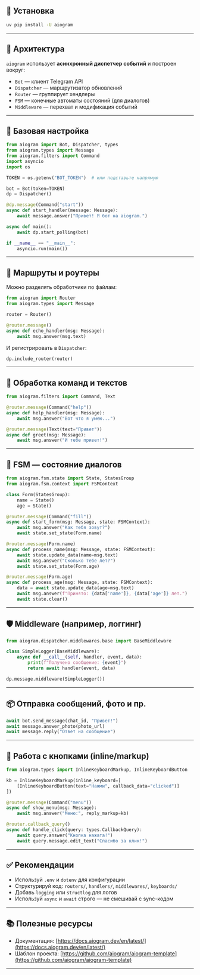 ## 🚀 Установка

```bash
uv pip install -U aiogram
```

---

## 🧠 Архитектура

`aiogram` использует **асинхронный диспетчер событий** и построен вокруг:

* `Bot` — клиент Telegram API
* `Dispatcher` — маршрутизатор обновлений
* `Router` — группирует хендлеры
* `FSM` — конечные автоматы состояний (для диалогов)
* `Middleware` — перехват и модификация событий

---

## 🔧 Базовая настройка

```python
from aiogram import Bot, Dispatcher, types
from aiogram.types import Message
from aiogram.filters import Command
import asyncio
import os

TOKEN = os.getenv("BOT_TOKEN")  # или подставьте напрямую

bot = Bot(token=TOKEN)
dp = Dispatcher()

@dp.message(Command("start"))
async def start_handler(message: Message):
    await message.answer("Привет! Я бот на aiogram.")

async def main():
    await dp.start_polling(bot)

if __name__ == "__main__":
    asyncio.run(main())
```

---

## 🧩 Маршруты и роутеры

Можно разделять обработчики по файлам:

```python
from aiogram import Router
from aiogram.types import Message

router = Router()

@router.message()
async def echo_handler(msg: Message):
    await msg.answer(msg.text)
```

И регистрировать в `Dispatcher`:

```python
dp.include_router(router)
```

---

## 💬 Обработка команд и текстов

```python
from aiogram.filters import Command, Text

@router.message(Command("help"))
async def help_handler(msg: Message):
    await msg.answer("Вот что я умею...")

@router.message(Text(text="Привет"))
async def greet(msg: Message):
    await msg.answer("И тебе привет!")
```

---

## 🔄 FSM — состояние диалогов

```python
from aiogram.fsm.state import State, StatesGroup
from aiogram.fsm.context import FSMContext

class Form(StatesGroup):
    name = State()
    age = State()

@router.message(Command("fill"))
async def start_form(msg: Message, state: FSMContext):
    await msg.answer("Как тебя зовут?")
    await state.set_state(Form.name)

@router.message(Form.name)
async def process_name(msg: Message, state: FSMContext):
    await state.update_data(name=msg.text)
    await msg.answer("Сколько тебе лет?")
    await state.set_state(Form.age)

@router.message(Form.age)
async def process_age(msg: Message, state: FSMContext):
    data = await state.update_data(age=msg.text)
    await msg.answer(f"Принято: {data['name']}, {data['age']} лет.")
    await state.clear()
```

---

## 🛡️ Middleware (например, логгинг)

```python
from aiogram.dispatcher.middlewares.base import BaseMiddleware

class SimpleLogger(BaseMiddleware):
    async def __call__(self, handler, event, data):
        print(f"Получено сообщение: {event}")
        return await handler(event, data)

dp.message.middleware(SimpleLogger())
```

---

## 📦 Отправка сообщений, фото и пр.

```python
await bot.send_message(chat_id, "Привет!")
await message.answer_photo(photo_url)
await message.reply("Ответ на сообщение")
```

---

## 📎 Работа с кнопками (inline/markup)

```python
from aiogram.types import InlineKeyboardMarkup, InlineKeyboardButton

kb = InlineKeyboardMarkup(inline_keyboard=[
    [InlineKeyboardButton(text="Нажми", callback_data="clicked")]
])

@router.message(Command("menu"))
async def show_menu(msg: Message):
    await msg.answer("Меню:", reply_markup=kb)

@router.callback_query()
async def handle_click(query: types.CallbackQuery):
    await query.answer("Кнопка нажата!")
    await query.message.edit_text("Спасибо за клик!")
```

---

## ✅ Рекомендации

* Используй `.env` и `dotenv` для конфигурации
* Структурируй код: `routers/`, `handlers/`, `middlewares/`, `keyboards/`
* Добавь `logging` или `structlog` для логов
* Используй `async` и `await` строго — не смешивай с sync-кодом

---

## 📚 Полезные ресурсы

* Документация: [https://docs.aiogram.dev/en/latest/](https://docs.aiogram.dev/en/latest/)
* Шаблон проекта: [https://github.com/aiogram/aiogram-template](https://github.com/aiogram/aiogram-template)

---
